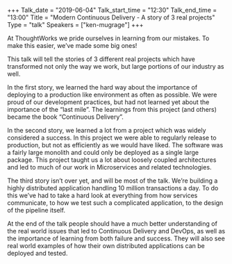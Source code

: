 +++
Talk_date = "2019-06-04"
Talk_start_time = "12:30"
Talk_end_time = "13:00"
Title = "Modern Continuous Delivery - A story of 3 real projects"
Type = "talk"
Speakers = ["ken-mugrage"]
+++

At ThoughtWorks we pride ourselves in learning from our mistakes. To make this easier, we’ve made some big ones!

This talk will tell the stories of 3 different real projects which have transformed not only the way we work, but large portions of our industry as well.

In the first story, we learned the hard way about the importance of deploying to a production like environment as often as possible. We were proud of our development practices, but had not learned yet about the importance of the “last mile”. The learnings from this project (and others) became the book “Continuous Delivery”.

In the second story, we learned a lot from a project which was widely considered a success. In this project we were able to regularly release to production, but not as efficiently as we would have liked. The software was a fairly large monolith and could only be deployed as a single large package. This project taught us a lot about loosely coupled architectures and led to much of our work in Microservices and related technologies.

The third story isn’t over yet, and will be most of the talk. We’re building a highly distributed application handling 10 million transactions a day. To do this we’ve had to take a hard look at everything from how services communicate, to how we test such a complicated application, to the design of the pipeline itself.

At the end of the talk people should have a much better understanding of the real world issues that led to Continuous Delivery and DevOps, as well as the importance of learning from both failure and success. They will also see real world examples of how their own distributed applications can be deployed and tested.
